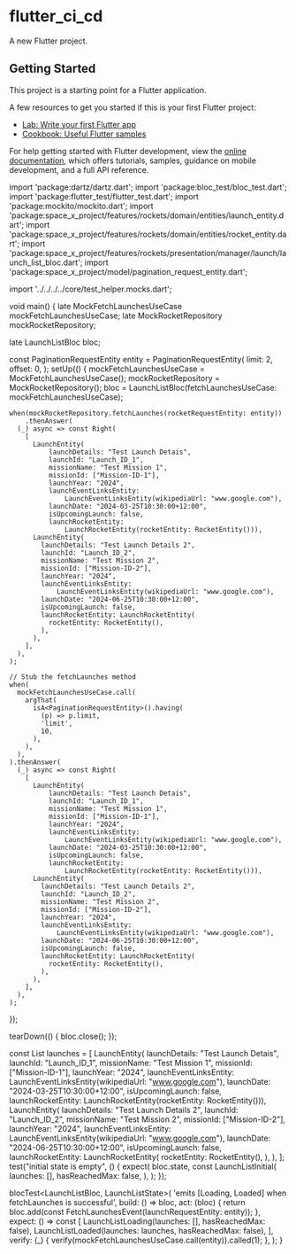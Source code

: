 # flutter_ci_cd

A new Flutter project.

## Getting Started

This project is a starting point for a Flutter application.

A few resources to get you started if this is your first Flutter project:

- [Lab: Write your first Flutter app](https://docs.flutter.dev/get-started/codelab)
- [Cookbook: Useful Flutter samples](https://docs.flutter.dev/cookbook)

For help getting started with Flutter development, view the
[online documentation](https://docs.flutter.dev/), which offers tutorials,
samples, guidance on mobile development, and a full API reference.


import 'package:dartz/dartz.dart';
import 'package:bloc_test/bloc_test.dart';
import 'package:flutter_test/flutter_test.dart';
import 'package:mockito/mockito.dart';
import 'package:space_x_project/features/rockets/domain/entities/launch_entity.dart';
import 'package:space_x_project/features/rockets/domain/entities/rocket_entity.dart';
import 'package:space_x_project/features/rockets/presentation/manager/launch/launch_list_bloc.dart';
import 'package:space_x_project/model/pagination_request_entity.dart';

import '../../../../core/test_helper.mocks.dart';

void main() {
  late MockFetchLaunchesUseCase mockFetchLaunchesUseCase;
  late MockRocketRepository mockRocketRepository;

  late LaunchListBloc bloc;

  const PaginationRequestEntity entity = PaginationRequestEntity(
    limit: 2,
    offset: 0,
  );
  setUp(() {
    mockFetchLaunchesUseCase = MockFetchLaunchesUseCase();
    mockRocketRepository = MockRocketRepository();
    bloc = LaunchListBloc(fetchLaunchesUseCase: mockFetchLaunchesUseCase);

    when(mockRocketRepository.fetchLaunches(rocketRequestEntity: entity))
        .thenAnswer(
      (_) async => const Right(
        [
          LaunchEntity(
              launchDetails: "Test Launch Detais",
              launchId: "Launch_ID_1",
              missionName: "Test Mission 1",
              missionId: ["Mission-ID-1"],
              launchYear: "2024",
              launchEventLinksEntity:
                  LaunchEventLinksEntity(wikipediaUrl: "www.google.com"),
              launchDate: "2024-03-25T10:30:00+12:00",
              isUpcomingLaunch: false,
              launchRocketEntity:
                  LaunchRocketEntity(rocketEntity: RocketEntity())),
          LaunchEntity(
            launchDetails: "Test Launch Details 2",
            launchId: "Launch_ID_2",
            missionName: "Test Mission 2",
            missionId: ["Mission-ID-2"],
            launchYear: "2024",
            launchEventLinksEntity:
                LaunchEventLinksEntity(wikipediaUrl: "www.google.com"),
            launchDate: "2024-06-25T10:30:00+12:00",
            isUpcomingLaunch: false,
            launchRocketEntity: LaunchRocketEntity(
              rocketEntity: RocketEntity(),
            ),
          ),
        ],
      ),
    );

    // Stub the fetchLaunches method
    when(
      mockFetchLaunchesUseCase.call(
        argThat(
          isA<PaginationRequestEntity>().having(
            (p) => p.limit,
            'limit',
            10,
          ),
        ),
      ),
    ).thenAnswer(
      (_) async => const Right(
        [
          LaunchEntity(
              launchDetails: "Test Launch Detais",
              launchId: "Launch_ID_1",
              missionName: "Test Mission 1",
              missionId: ["Mission-ID-1"],
              launchYear: "2024",
              launchEventLinksEntity:
                  LaunchEventLinksEntity(wikipediaUrl: "www.google.com"),
              launchDate: "2024-03-25T10:30:00+12:00",
              isUpcomingLaunch: false,
              launchRocketEntity:
                  LaunchRocketEntity(rocketEntity: RocketEntity())),
          LaunchEntity(
            launchDetails: "Test Launch Details 2",
            launchId: "Launch_ID_2",
            missionName: "Test Mission 2",
            missionId: ["Mission-ID-2"],
            launchYear: "2024",
            launchEventLinksEntity:
                LaunchEventLinksEntity(wikipediaUrl: "www.google.com"),
            launchDate: "2024-06-25T10:30:00+12:00",
            isUpcomingLaunch: false,
            launchRocketEntity: LaunchRocketEntity(
              rocketEntity: RocketEntity(),
            ),
          ),
        ],
      ),
    );
  });

  tearDown(() {
    bloc.close();
  });

  const List<LaunchEntity> launches = [
    LaunchEntity(
        launchDetails: "Test Launch Detais",
        launchId: "Launch_ID_1",
        missionName: "Test Mission 1",
        missionId: ["Mission-ID-1"],
        launchYear: "2024",
        launchEventLinksEntity:
            LaunchEventLinksEntity(wikipediaUrl: "www.google.com"),
        launchDate: "2024-03-25T10:30:00+12:00",
        isUpcomingLaunch: false,
        launchRocketEntity: LaunchRocketEntity(rocketEntity: RocketEntity())),
    LaunchEntity(
      launchDetails: "Test Launch Details 2",
      launchId: "Launch_ID_2",
      missionName: "Test Mission 2",
      missionId: ["Mission-ID-2"],
      launchYear: "2024",
      launchEventLinksEntity:
          LaunchEventLinksEntity(wikipediaUrl: "www.google.com"),
      launchDate: "2024-06-25T10:30:00+12:00",
      isUpcomingLaunch: false,
      launchRocketEntity: LaunchRocketEntity(
        rocketEntity: RocketEntity(),
      ),
    ),
  ];
  test("initial state is empty", () {
    expect(
      bloc.state,
      const LaunchListInitial(
        launches: [],
        hasReachedMax: false,
      ),
    );
  });

  blocTest<LaunchListBloc, LaunchListState>(
    'emits [Loading, Loaded] when fetchLaunches is successful',
    build: () => bloc,
    act: (bloc) {
      return bloc.add(const FetchLaunchesEvent(launchRequestEntity: entity));
    },
    expect: () => const [
      LaunchListLoading(launches: [], hasReachedMax: false),
      LaunchListLoaded(launches: launches, hasReachedMax: false),
    ],
    verify: (_) {
      verify(mockFetchLaunchesUseCase.call(entity)).called(1);
    },
  );
}




